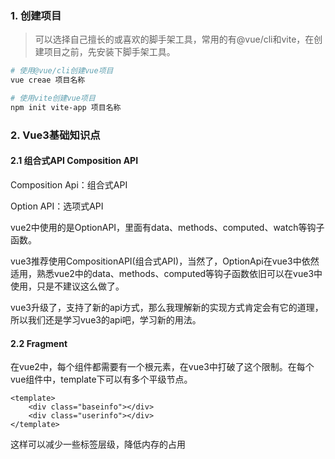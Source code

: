 ### 1. 创建项目

> 可以选择自己擅长的或喜欢的脚手架工具，常用的有@vue/cli和vite，在创建项目之前，先安装下脚手架工具。

```bash
# 使用@vue/cli创建vue项目
vue creae 项目名称 

# 使用vite创建vue项目
npm init vite-app 项目名称
```

### 2. Vue3基础知识点

#### 2.1 组合式API Composition API
Composition Api：组合式API

Option API：选项式API

vue2中使用的是OptionAPI，里面有data、methods、computed、watch等钩子函数。

vue3推荐使用CompositionAPI(组合式API)，当然了，OptionApi在vue3中依然适用，熟悉vue2中的data、methods、computed等钩子函数依旧可以在vue3中使用，只是不建议这么做了。

vue3升级了，支持了新的api方式，那么我理解新的实现方式肯定会有它的道理，所以我们还是学习vue3的api吧，学习新的用法。

#### 2.2 Fragment

在vue2中，每个组件都需要有一个根元素，在vue3中打破了这个限制。在每个vue组件中，template下可以有多个平级节点。

```vue
<template>
    <div class="baseinfo"></div>
    <div class="userinfo"></div>
</template>
````

这样可以减少一些标签层级，降低内存的占用